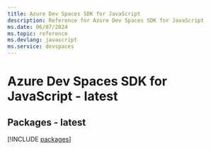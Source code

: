 ```yaml
---
title: Azure Dev Spaces SDK for JavaScript
description: Reference for Azure Dev Spaces SDK for JavaScript
ms.date: 06/07/2024
ms.topic: reference
ms.devlang: javascript
ms.service: devspaces
---
```

# Azure Dev Spaces SDK for JavaScript - latest
## Packages - latest
[!INCLUDE [packages](dev-spaces-index.md)]